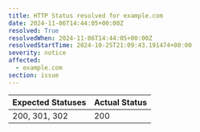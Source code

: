 ```yaml
---
title: HTTP Status resolved for example.com
date: 2024-11-06T14:44:05+00:00Z
resolved: True
resolvedWhen: 2024-11-06T14:44:05+00:00Z
resolvedStartTime: 2024-10-25T21:09:43.191474+00:00
severity: notice
affected:
  - example.com
section: issue
---
```


| Expected Statuses | Actual Status  |
|-------------------|----------------|
| 200, 301, 302 | 200 |
